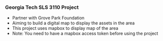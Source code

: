 ### Georgia Tech SLS 3110 Project
- Partner with Grove Park Foundation
- Aiming to build a digital map to display the assets in the area
- This project uses mapbox to display map of the area
- Note: You need to have a mapbox access token before using the project

